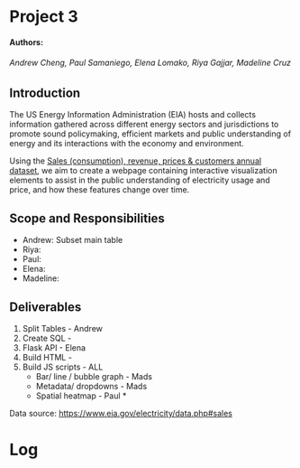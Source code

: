 # Project 3
#### Authors:
###### Andrew Cheng, Paul Samaniego, Elena Lomako, Riya Gajjar, Madeline Cruz

## Introduction
The US Energy Information Administration (EIA) hosts and collects information gathered across different energy sectors and jurisdictions to promote sound policymaking, efficient markets and public understanding of energy and its interactions with the economy and environment.

Using the [Sales (consumption), revenue, prices & customers annual dataset](https://www.eia.gov/electricity/data.php#sales), we aim to create a webpage containing interactive visualization elements to assist in the public understanding of electricity usage and price, and how these features change over time.

## Scope and Responsibilities
* Andrew: Subset main table
* Riya: 
* Paul:
* Elena:
* Madeline: 

## Deliverables
1. Split Tables - Andrew
2. Create SQL - 
3. Flask API - Elena
3. Build HTML - 
4. Build JS scripts - ALL 
   * Bar/ line / bubble graph - Mads
   * Metadata/ dropdowns - Mads
   * Spatial heatmap - Paul
     * 

Data source: https://www.eia.gov/electricity/data.php#sales

# Log 